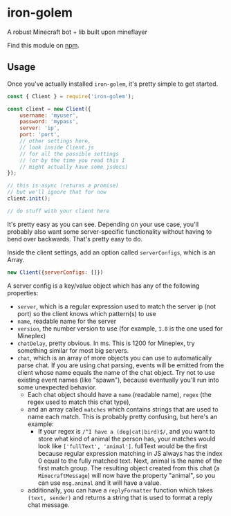 # iron-golem

A robust Minecraft bot + lib built upon mineflayer

Find this module on [npm](https://npmjs.org/package/mineflayer).

## Usage

Once you've actually installed `iron-golem`, it's pretty simple to get started.

```javascript
const { Client } = require('iron-golem');

const client = new Client({
    username: 'myuser',
    password: 'mypass',
    server: 'ip',
    port: 'port',
    // other settings here,
    // look inside Client.js
    // for all the possible settings
    // (or by the time you read this I
    // might actually have some jsdocs)
});

// this is async (returns a promise)
// but we'll ignore that for now
client.init();

// do stuff with your client here
```

It's pretty easy as you can see. Depending on your use case, you'll probably also want some server-specific functionality without having to bend over backwards. That's pretty easy to do.

Inside the client settings, add an option called `serverConfigs`, which is an Array.

```javascript
new Client({serverConfigs: []})
```

A server config is a key/value object which has any of the following properties:

* `server`, which is a regular expression used to match the server ip (not port) so the client knows which pattern(s) to use
* `name`, readable name for the server
* `version`, the number version to use (for example, `1.8` is the one used for Mineplex)
* `chatDelay`, pretty obvious. In ms. This is 1200 for Mineplex, try something similar for most big servers.
* `chat`, which is an array of more objects you can use to automatically parse chat. If you are using chat parsing, events will be emitted from the client whose name equals the name of the chat object. Try not to use existing event names (like "spawn"), because eventually you'll run into some unexpected behavior.
    * Each chat object should have a `name` (readable name), `regex` (the regex used to match this chat type), 
    * and an array called `matches` which contains strings that are used to name each match. This is probably pretty confusing, but here's an example:
        * If your regex is `/^I have a (dog|cat|bird)$/`, and you want to store what kind of animal the person has, your matches would look like `['fullText', 'animal']`. fullText would be the first because regular expression matching in JS always has the index 0 equal to the fully matched text. Next, animal is the name of the first match group. The resulting object created from this chat (a `MinecraftMessage`) will now have the property "animal", so you can use `msg.animal` and it will have a value.
    * additionally, you can have a `replyFormatter` function which takes `(text, sender)` and returns a string that is used to format a reply chat message. 
    

